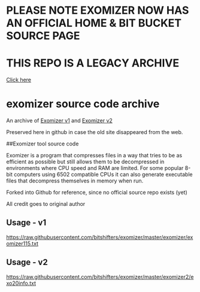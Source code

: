 # PLEASE NOTE EXOMIZER NOW HAS AN OFFICIAL HOME & BIT BUCKET SOURCE PAGE
# THIS REPO IS A LEGACY ARCHIVE
[Click here](https://bitbucket.org/magli143/exomizer/wiki/Home)


# exomizer source code archive
An archive of [Exomizer v1](http://hem.bredband.net/magli143/exo/index_old.html) and [Exomizer v2](http://hem.bredband.net/magli143/exo/index_old.html)

Preserved here in github in case the old site disappeared from the web.

##Exomizer tool source code

Exomizer is a program that compresses files in a way that tries to be as efficient as possible but still allows them to be decompressed in environments where CPU speed and RAM are limited. For some popular 8-bit computers using 6502 compatible CPUs it can also generate executable files that decompress themselves in memory when run.

Forked into Github for reference, since no official source repo exists (yet)

All credit goes to original author

## Usage - v1

https://raw.githubusercontent.com/bitshifters/exomizer/master/exomizer/exomizer115.txt

## Usage - v2

https://raw.githubusercontent.com/bitshifters/exomizer/master/exomizer2/exo20info.txt

